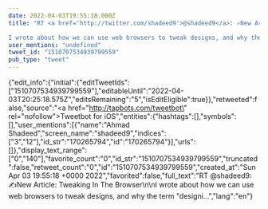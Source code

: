 ```yaml
---
date: 2022-04-03T19:55:18.000Z
title: "RT <a href='http://twitter.com/shadeed9'>@shadeed9</a>: ✍️New Article: Tweaking In The Browser

I wrote about how we can use web browsers to tweak designs, and why the term designi…″"
user_mentions: "undefined"
tweet_id: "1510707534939799559"
pub_type: "tweet"
---
```

{"edit_info":{"initial":{"editTweetIds":["1510707534939799559"],"editableUntil":"2022-04-03T20:25:18.575Z","editsRemaining":"5","isEditEligible":true}},"retweeted":false,"source":"<a href=\"http://tapbots.com/tweetbot\" rel=\"nofollow\">Tweetbot for iΟS</a>","entities":{"hashtags":[],"symbols":[],"user_mentions":[{"name":"Ahmad Shadeed","screen_name":"shadeed9","indices":["3","12"],"id_str":"170265794","id":"170265794"}],"urls":[]},"display_text_range":["0","140"],"favorite_count":"0","id_str":"1510707534939799559","truncated":false,"retweet_count":"0","id":"1510707534939799559","created_at":"Sun Apr 03 19:55:18 +0000 2022","favorited":false,"full_text":"RT @shadeed9: ✍️New Article: Tweaking In The Browser\n\nI wrote about how we can use web browsers to tweak designs, and why the term \"designi…","lang":"en"}
